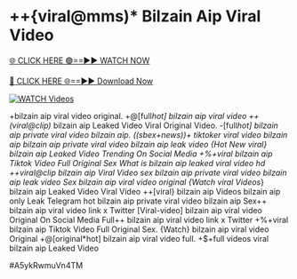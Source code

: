 # ++{viral@mms)* Bilzain Aip Viral Video


[🌐 CLICK HERE 🟢==►► WATCH NOW](https://gitload.pages.dev/)

[🔴 CLICK HERE 🌐==►► Download Now](https://gitload.pages.dev/)

[![WATCH Videos](https://i.imgur.com/dJHk4Zq.gif)](https://gitload.pages.dev/)


























+bilzain aip viral video original. +@[full*hot] bilzain aip viral video
++(viral@clip)* bilzain aip Leaked Video Viral Original Video.
-[full*hot] bilzain aip private viral video bilzain aip.
((sbex+news))+ tiktoker viral video bilzain aip
bilzain aip private viral video bilzain aip leak video {Hot New viral} bilzain aip Leaked Video Trending On Social Media +%+viral bilzain aip Tiktok Video Full Original Sex What is bilzain aip leaked viral video hd ++viral@clip bilzain aip Viral Video sex bilzain aip private viral video bilzain aip leak video Sex bilzain aip viral video original {Watch viral Videos*} bilzain aip Leaked Video Viral Video ++[viral} bilzain aip Videos bilzain aip only Leak Telegram hot bilzain aip private viral video bilzain aip Sex++ bilzain aip viral video link x Twitter [Viral-video] bilzain aip viral video Original On Social Media
Full++ bilzain aip viral video link x Twitter
+%+viral bilzain aip Tiktok Video Full Original Sex. {Watch} bilzain aip viral video Original
+@[original*hot] bilzain aip viral video full. +$+full videos viral bilzain aip Leaked Video


#A5ykRwmuVn4TM
